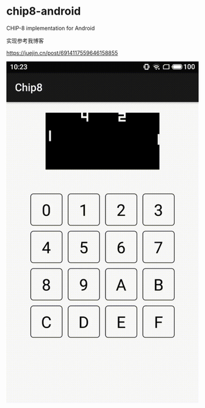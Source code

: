 # chip8-android
CHIP-8 implementation for Android

实现参考我博客

https://juejin.cn/post/6914117559646158855

![iamge](https://github.com/Yedev/chip8-android/blob/master/S10105-10233074.gif)
